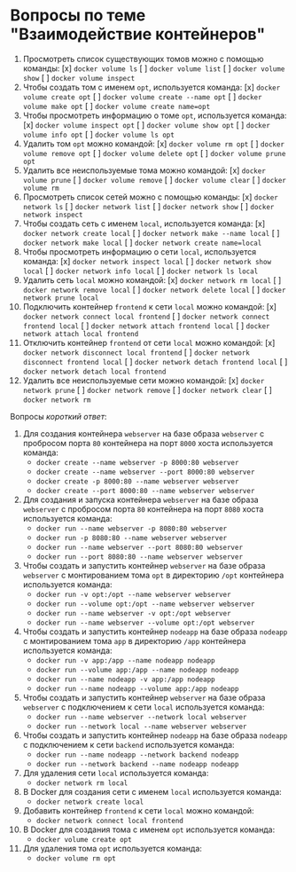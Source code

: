 # Вопросы по теме "Взаимодействие контейнеров"

1. Просмотреть список существующих томов можно с помощью команды:
   [x] `docker volume ls`
   [ ] `docker volume list`
   [ ] `docker volume show`
   [ ] `docker volume inspect`
2. Чтобы создать том с именем `opt`, используется команда:
   [x] `docker volume create opt`
   [ ] `docker volume create --name opt`
   [ ] `docker volume make opt`
   [ ] `docker volume create name=opt`
3. Чтобы просмотреть информацию о томе `opt`, используется команда:
   [x] `docker volume inspect opt`
   [ ] `docker volume show opt`
   [ ] `docker volume info opt`
   [ ] `docker volume ls opt`
4. Удалить том `opt` можно командой:
   [x] `docker volume rm opt`
   [ ] `docker volume remove opt`
   [ ] `docker volume delete opt`
   [ ] `docker volume prune opt`
5. Удалить все неиспользуемые тома можно командой:
   [x] `docker volume prune`
   [ ] `docker volume remove`
   [ ] `docker volume clear`
   [ ] `docker volume rm`
6. Просмотреть список сетей можно с помощью команды:
   [x] `docker network ls`
   [ ] `docker network list`
   [ ] `docker network show`
   [ ] `docker network inspect`
7. Чтобы создать сеть с именем `local`, используется команда:
   [x] `docker network create local`
   [ ] `docker network make --name local`
   [ ] `docker network make local`
   [ ] `docker network create name=local`
8. Чтобы просмотреть информацию о сети `local`, используется команда:
   [x] `docker network inspect local`
   [ ] `docker network show local`
   [ ] `docker network info local`
   [ ] `docker network ls local`
9. Удалить сеть `local` можно командой:
   [x] `docker network rm local`
   [ ] `docker network remove local`
   [ ] `docker network delete local`
   [ ] `docker network prune local`
10. Подключить контейнер `frontend` к сети `local` можно командой:
   [x] `docker network connect local frontend`
   [ ] `docker network connect frontend local`
   [ ] `docker network attach frontend local`
   [ ] `docker network attach local frontend`
11. Отключить контейнер `frontend` от сети `local` можно командой:
   [x] `docker network disconnect local frontend`
   [ ] `docker network disconnect frontend local`
   [ ] `docker network detach frontend local`
   [ ] `docker network detach local frontend`
12. Удалить все неиспользуемые сети можно командой:
   [x] `docker network prune`
   [ ] `docker network remove`
   [ ] `docker network clear`
   [ ] `docker network rm`

Вопросы _короткий ответ_:

1. Для создания контейнера `webserver` на базе образа `webserver` с пробросом порта `80` контейнера на порт `8000` хоста используется команда:
   - `docker create --name webserver -p 8000:80 webserver`
   - `docker create --name webserver --port 8000:80 webserver`
   - `docker create -p 8000:80 --name webserver webserver`
   - `docker create --port 8000:80 --name webserver webserver`
2. Для создания и запуска контейнера `webserver` на базе образа `webserver` с пробросом порта `80` контейнера на порт `8080` хоста используется команда:
   - `docker run --name webserver -p 8080:80 webserver`
   - `docker run -p 8080:80 --name webserver webserver`
   - `docker run --name webserver --port 8080:80 webserver`
   - `docker run --port 8080:80 --name webserver webserver`
3. Чтобы создать и запустить контейнер `webserver` на базе образа `webserver` с монтированием тома `opt` в директорию `/opt` контейнера используется команда:
   - `docker run -v opt:/opt --name webserver webserver`
   - `docker run --volume opt:/opt --name webserver webserver`
   - `docker run --name webserver -v opt:/opt webserver`
   - `docker run --name webserver --volume opt:/opt webserver`
4. Чтобы создать и запустить контейнер `nodeapp` на базе образа `nodeapp` с монтированием тома `app` в директорию `/app` контейнера используется команда:
   - `docker run -v app:/app --name nodeapp nodeapp`
   - `docker run --volume app:/app --name nodeapp nodeapp`
   - `docker run --name nodeapp -v app:/app nodeapp`
   - `docker run --name nodeapp --volume app:/app nodeapp`
5. Чтобы создать и запустить контейнер `webserver` на базе образа `webserver` с подключением к сети `local` используется команда:
   - `docker run --name webserver --network local webserver`
   - `docker run --network local --name webserver webserver`
6. Чтобы создать и запустить контейнер `nodeapp` на базе образа `nodeapp` с подключением к сети `backend` используется команда:
   - `docker run --name nodeapp --network backend nodeapp`
   - `docker run --network backend --name nodeapp nodeapp`
7. Для удаления сети `local` используется команда:
   - `docker network rm local`
8. В Docker для создания сети с именем `local` используется команда:
   - `docker network create local`
9. Добавить контейнер `frontend` к сети `local` можно командой:
   - `docker network connect local frontend`
10. В Docker для создания тома с именем `opt` используется команда:
    - `docker volume create opt`
11. Для удаления тома `opt` используется команда:
    - `docker volume rm opt`
